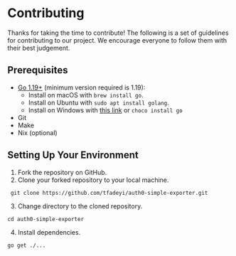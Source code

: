 # Contributing

Thanks for taking the time to contribute! The following is a set of guidelines for contributing to our project.
We encourage everyone to follow them with their best judgement.


## Prerequisites

- [Go 1.19+](https://go.dev/) (minimum version required is 1.19):
    - Install on macOS with `brew install go`.
    - Install on Ubuntu with `sudo apt install golang`.
    - Install on Windows with [this link](https://go.dev/doc/install) or `choco install go`
- Git
- Make
- Nix (optional)

## Setting Up Your Environment

1. Fork the repository on GitHub.
2. Clone your forked repository to your local machine.

```shell
 git clone https://github.com/tfadeyi/auth0-simple-exporter.git
```
3. Change directory to the cloned repository.

```shell
cd auth0-simple-exporter
```
4. Install dependencies.

```shell
go get ./...
```
